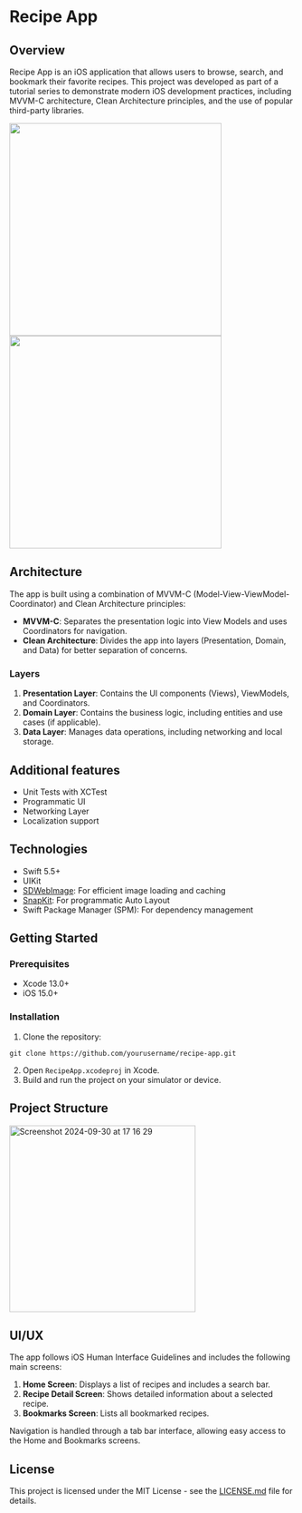 # Recipe App

## Overview



Recipe App is an iOS application that allows users to browse, search, and bookmark their favorite recipes. This project was developed as part of a tutorial series to demonstrate modern iOS development practices, including MVVM-C architecture, Clean Architecture principles, and the use of popular third-party libraries.

<img src="https://github.com/user-attachments/assets/66adee9d-36d0-42cc-a64c-e348dac8fdda" width="375">
<img src="https://github.com/user-attachments/assets/f0d5c20b-bc36-4010-a4d4-301e1626f27e" width="375">

## Architecture

The app is built using a combination of MVVM-C (Model-View-ViewModel-Coordinator) and Clean Architecture principles:

- **MVVM-C**: Separates the presentation logic into View Models and uses Coordinators for navigation.
- **Clean Architecture**: Divides the app into layers (Presentation, Domain, and Data) for better separation of concerns.

### Layers

1. **Presentation Layer**: Contains the UI components (Views), ViewModels, and Coordinators.
2. **Domain Layer**: Contains the business logic, including entities and use cases (if applicable).
3. **Data Layer**: Manages data operations, including networking and local storage.

## Additional features

- Unit Tests with XCTest
- Programmatic UI
- Networking Layer
- Localization support

## Technologies

- Swift 5.5+
- UIKit
- [SDWebImage](https://github.com/SDWebImage/SDWebImage): For efficient image loading and caching
- [SnapKit](https://github.com/SnapKit/SnapKit): For programmatic Auto Layout
- Swift Package Manager (SPM): For dependency management

## Getting Started

### Prerequisites

- Xcode 13.0+
- iOS 15.0+

### Installation

1. Clone the repository:
```
git clone https://github.com/yourusername/recipe-app.git
```
2. Open `RecipeApp.xcodeproj` in Xcode.
3. Build and run the project on your simulator or device.

## Project Structure
<img width="329" alt="Screenshot 2024-09-30 at 17 16 29" src="https://github.com/user-attachments/assets/f62bd6cf-ac6a-4eea-85d4-cd95d89760e2">

## UI/UX

The app follows iOS Human Interface Guidelines and includes the following main screens:

1. **Home Screen**: Displays a list of recipes and includes a search bar.
2. **Recipe Detail Screen**: Shows detailed information about a selected recipe.
3. **Bookmarks Screen**: Lists all bookmarked recipes.

Navigation is handled through a tab bar interface, allowing easy access to the Home and Bookmarks screens.

## License

This project is licensed under the MIT License - see the [LICENSE.md](LICENSE.md) file for details.
